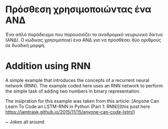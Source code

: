 # Πρόσθεση χρησιμοποιώντας ένα ΑΝΔ

Ένα απλό παράδειγμα που παρουσιάζει το αναδρομικό νευρωνικό δίκτυο (ΑΝΔ). Ο κώδικας χρησιμοποιεί ένα ΑΝΔ για να προσθέσει δύο αριθμούς σε δυαδική μορφή.

# Addition using RNN

A simple example that introduces the concepts of a recurrent neural network (RNN). The example coded here uses an RNN network to perform the simple task of adding two numbers in binary representation.

The insipration for this example was taken from this article: [Anyone Can Learn To Code an LSTM-RNN in Python (Part 1: RNN)](this post here https://iamtrask.github.io/2015/11/15/anyone-can-code-lstm/)

~ Jokes all around

